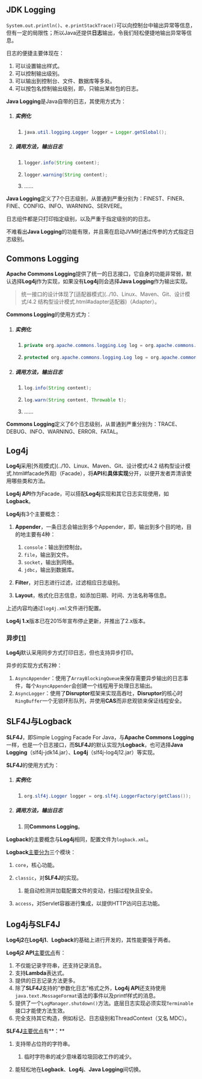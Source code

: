 ## JDK Logging

`System.out.println()`、`e.printStackTrace()`可以向控制台中输出异常等信息，但有一定的局限性；所以Java还提供**日志**输出，令我们轻松便捷地输出异常等信息。

日志的便捷主要体现在：

1. 可以设置输出样式。
2. 可以控制输出级别。
3. 可以输出到控制台、文件、数据库等多处。
4. 可以按包名控制输出级别，即，只输出某些包的日志。

**Java Logging**是Java自带的日志，其使用方式为：

1. ##### 实例化

   1. ```java
      java.util.logging.Logger logger = Logger.getGlobal();
      ```

2. ##### 调用方法，输出日志

   1. ```java
      logger.info(String content);
      ```
   
   2. ```java
      logger.warning(String content);
      ```
   
   3. ……

**Java Logging**定义了7个日志级别，从普通到严重分别为：FINEST、FINER、FINE、CONFIG、INFO、WARNING、SERVERE。

日志组件都是只打印指定级别，以及严重于指定级别的的日志。

不难看出**Java Logging**的功能有限，并且需在启动JVM时通过传参的方式指定日志级别。



## Commons Logging

**Apache Commons Logging**提供了统一的日志接口，它自身的功能非常弱，默认选择**Log4j**作为实现，如果没有**Log4j**则会选择**Java Logging**作为输出实现。

> 统一接口的设计体现了[适配器模式](../10、Linux、Maven、Git、设计模式/4.2 结构型设计模式.html#adapter适配器)（Adapter）。

**Commons Logging**的使用方式为：

1. ##### 实例化

   1. ```java
      private org.apache.commons.logging.Log log = org.apache.commons.logging.LogFactory.getLog(MyCLass.class);
      ```

   2. ```java
      protected org.apache.commons.logging.Log log = org.apache.commons.logging.LogFactory.getLog(getCLass()); // 这种方式，子类会继承父类的log
      ```

2. ##### 调用方法，输出日志

   1. ```java
      log.info(String content);
      ```
   
   2. ```java
      log.warn(String content, Throwable t);
      ```
   
   3. ……

**Commons Logging**定义了6个日志级别，从普通到严重分别为：TRACE、DEBUG、INFO、WARNING、ERROR、FATAL。



## Log4j

**Log4j**采用[外观模式](../10、Linux、Maven、Git、设计模式/4.2 结构型设计模式.html#facade外观)（Facade），将**API**和**具体实现**分开，以便开发者弄清该使用哪些类和方法。

**Log4j API**作为Facade，可以搭配**Log4j**实现和其它日志实现使用，如**Logback**。

**Log4j**有3个主要概念：

1. **Appender**，一条日志会输出到多个Appender，即，输出到多个目的地，目的地主要有4种：

   1. `console`：输出到控制台。
   2. `file`，输出到文件。
   3. `socket`，输出到网络。
   4. `jdbc`，输出到数据库。

3. **Filter**，对日志进行过滤，过滤相应日志级别。

4. **Layout**，格式化日志信息，如添加日期、时间、方法名称等信息。

上述内容均通过`log4j.xml`文件进行配置。

**Log4j 1.x**版本已在2015年宣布停止更新，并推出了2.x版本。

### 异步[[1]](https://www.cnblogs.com/yeyang/p/7944906.html)

**Log4j**默认采用同步方式打印日志，但也支持异步打印。

异步的实现方式有2种：

1. `AsyncAppender`：使用了`ArrayBlockingQueue`来保存需要异步输出的日志事件，每个`AsyncAppender`会创建一个线程用于处理日志输出。
2. `AsyncLogger`：使用了**Disruptor**框架来实现高吞吐，**Disruptor**的核心时`RingBuffer`一个无锁环形队列，并使用**CAS**而非悲观锁来保证线程安全。



## SLF4J与Logback

**SLF4J**，即Simple Logging Facade For Java，与**Apache Commons Logging**一样，也是一个日志接口，而**SLF4J**的默认实现为**Logback**，也可选择**Java Logging**（slf4j-jdk14.jar）、**Log4j**（slf4j-log4j12.jar）等实现。

**SLF4J**的使用方式为：

1. ##### 实例化

   1. ```java
      org.slf4j.Logger logger = org.slf4j.LoggerFactory(getClass());
      ```

2. ##### 调用方法，输出日志

   1. 同**Commons Logging**。

**Logback**的主要概念与**Log4j**相同，配置文件为`logback.xml`。

**Logback**[主要分为](https://cloud.tencent.com/developer/article/1442406)三个模块：

1. `core`，核心功能。

2. `classic`，对**SLF4J**的实现。
   1. 能自动检测并加载配置文件的变动，扫描过程快且安全。
   
4. `access`，对Servlet容器进行集成，以提供HTTP访问日志功能。



## Log4j与SLF4J

**Log4j2**在**Log4j1**、**Logback**的基础上进行开发的，其性能要强于两者。

**Log4j2 API**[主要优点](https://logging.apache.org/log4j/2.x/)有：

1. 不仅能记录字符串，还支持记录消息。
2. 支持**Lambda**表达式。
3. 提供的日志记录方法更多。
4. 除了**SLF4J**支持的“参数化日志”格式之外，**Log4j API**还支持使用`java.text.MessageFormat`语法的事件以及printf样式的消息。
5. 提供了一个`LogManager.shutdown()`方法。底层日志实现必须实现`Terminable`接口才能使方法生效。 
6. 完全支持其它构造，例如标记、日志级别和ThreadContext（又名 MDC）。

**SLF4J**[主要优点](https://blog.csdn.net/jibaole/article/details/52442694)有**：**

1. 支持带占位符的字符串。

   1. 临时字符串的减少意味着垃圾回收工作的减少。

3. 能轻松地在**Logback**、**Log4j**、**Java Logging**间切换。

